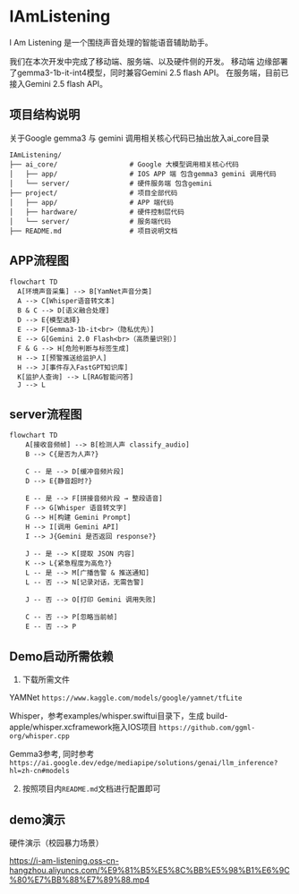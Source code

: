 # IAmListening
I Am Listening 是一个围绕声音处理的智能语音辅助助手。

我们在本次开发中完成了移动端、服务端、以及硬件侧的开发。
移动端 边缘部署了gemma3-1b-it-int4模型，同时兼容Gemini 2.5 flash API。
在服务端，目前已接入Gemini 2.5 flash API。

## 项目结构说明
关于Google gemma3 与 gemini 调用相关核心代码已抽出放入ai_core目录
``` shell
IAmListening/
├── ai_core/                  # Google 大模型调用相关核心代码
│   ├── app/                  # IOS APP 端 包含gemma3 gemini 调用代码
│   └── server/               # 硬件服务端 包含gemini 
├── project/                  # 项目全部代码
│   ├── app/                  # APP 端代码
│   ├── hardware/             # 硬件控制层代码
│   └── server/               # 服务端代码
├── README.md                 # 项目说明文档
```

## APP流程图
```mermaid
flowchart TD
  A[环境声音采集] --> B[YamNet声音分类]
  A --> C[Whisper语音转文本]
  B & C --> D[语义融合处理]
  D --> E{模型选择}
  E --> F[Gemma3-1b-it<br>（隐私优先）]
  E --> G[Gemini 2.0 Flash<br>（高质量识别）]
  F & G --> H[危险判断与标签生成]
  H --> I[预警推送给监护人]
  H --> J[事件存入FastGPT知识库]
  K[监护人查询] --> L[RAG智能问答]
  J --> L
```
## server流程图
```mermaid
flowchart TD
    A[接收音频帧] --> B[检测人声 classify_audio]
    B --> C{是否为人声?}

    C -- 是 --> D[缓冲音频片段]
    D --> E{静音超时?}

    E -- 是 --> F[拼接音频片段 → 整段语音]
    F --> G[Whisper 语音转文字]
    G --> H[构建 Gemini Prompt]
    H --> I[调用 Gemini API]
    I --> J{Gemini 是否返回 response?}

    J -- 是 --> K[提取 JSON 内容]
    K --> L{紧急程度为高危?}
    L -- 是 --> M[广播告警 & 推送通知]
    L -- 否 --> N[记录对话，无需告警]

    J -- 否 --> O[打印 Gemini 调用失败]

    C -- 否 --> P[忽略当前帧]
    E -- 否 --> P
```
## Demo启动所需依赖

1. 下载所需文件

YAMNet
`https://www.kaggle.com/models/google/yamnet/tfLite`

Whisper，参考examples/whisper.swiftui目录下，生成 build-apple/whisper.xcframework拖入IOS项目
`https://github.com/ggml-org/whisper.cpp`

Gemma3参考, 同时参考
`https://ai.google.dev/edge/mediapipe/solutions/genai/llm_inference?hl=zh-cn#models`

2. 按照项目内`README.md`文档进行配置即可

## demo演示
硬件演示（校园暴力场景）

https://i-am-listening.oss-cn-hangzhou.aliyuncs.com/%E9%81%B5%E5%8C%BB%E5%98%B1%E6%9C%80%E7%BB%88%E7%89%88.mp4